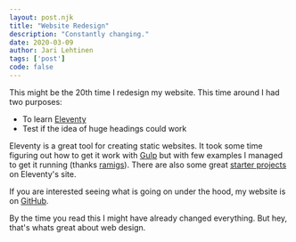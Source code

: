 ```yaml
---
layout: post.njk
title: "Website Redesign"
description: "Constantly changing."
date: 2020-03-09
author: Jari Lehtinen
tags: ['post']
code: false
---
```


This might be the 20th time I redesign my website. This time around I had two purposes: 

- To learn [Eleventy](https://www.11ty.dev)
- Test if the idea of huge headings could work

Eleventy is a great tool for creating static websites. It took some time figuring out how to get it work with [Gulp](https://gulpjs.com) but with few examples I managed to get it running (thanks [ramigs](https://github.com/ramigs/ramigs.dev)). There are also some great [starter projects](https://www.11ty.dev/docs/starter/) on Eleventy's site.

If you are interested seeing what is going on under the hood, my website is on [GitHub](http://github.com/jarilehtinen/website).

By the time you read this I might have already changed everything. But hey, that's whats great about web design.